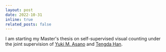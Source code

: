 ```yaml
---
layout: post
date: 2022-10-31
inline: true
related_posts: false
---
```


I am starting my Master's thesis on self-supervised visual counting under the joint supervision of <a href='https://yukimasano.github.io/'>Yuki M. Asano</a> and <a href='https://tengdahan.github.io/'>Tengda Han</a>.